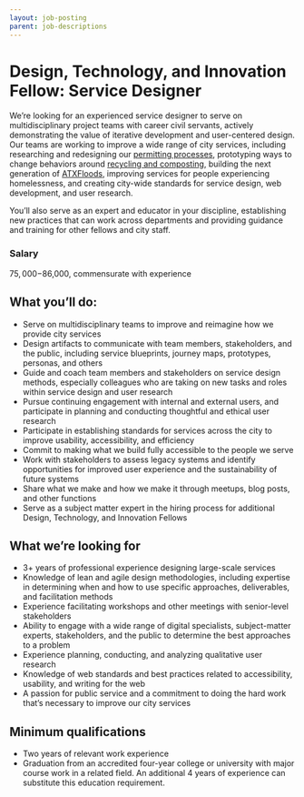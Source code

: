 ```yaml
---
layout: job-posting
parent: job-descriptions
---
```


# Design, Technology, and Innovation Fellow: Service Designer

We’re looking for an experienced service designer to serve on multidisciplinary project teams with career civil servants, actively demonstrating the value of iterative development and user-centered design. Our teams are working to improve a wide range of city services, including researching and redesigning our [permitting processes](http://www.austintexas.gov/department/development-services), prototyping ways to change behaviors around [recycling and composting](http://www.austintexas.gov/department/austin-resource-recovery), building the next generation of [ATXFloods](https://www.atxfloods.com/), improving services for people experiencing homelessness, and creating city-wide standards for service design, web development, and user research.

You’ll also serve as an expert and educator in your discipline, establishing new practices that can work across departments and providing guidance and training for other fellows and city staff.

### Salary

$75,000-$86,000, commensurate with experience

## What you’ll do:
-   Serve on multidisciplinary teams to improve and reimagine how we provide city services    
-   Design artifacts to communicate with team members, stakeholders, and the public, including service blueprints, journey maps, prototypes, personas, and others    
-   Guide and coach team members and stakeholders on service design methods, especially colleagues who are taking on new tasks and roles within service design and user research    
-   Pursue continuing engagement with internal and external users, and participate in planning and conducting thoughtful and ethical user research    
-   Participate in establishing standards for services across the city to improve usability, accessibility, and efficiency    
-   Commit to making what we build fully accessible to the people we serve    
-   Work with stakeholders to assess legacy systems and identify opportunities for improved user experience and the sustainability of future systems    
-   Share what we make and how we make it through meetups, blog posts, and other functions    
-   Serve as a subject matter expert in the hiring process for additional Design, Technology, and Innovation Fellows
    
## What we’re looking for
-   3+ years of professional experience designing large-scale services    
-   Knowledge of lean and agile design methodologies, including expertise in determining when and how to use specific approaches, deliverables, and facilitation methods    
-   Experience facilitating workshops and other meetings with senior-level stakeholders    
-   Ability to engage with a wide range of digital specialists, subject-matter experts, stakeholders, and the public to determine the best approaches to a problem    
-   Experience planning, conducting, and analyzing qualitative user research    
-   Knowledge of web standards and best practices related to accessibility, usability, and writing for the web    
-   A passion for public service and a commitment to doing the hard work that’s necessary to improve our city services
    
## Minimum qualifications
-   Two years of relevant work experience    
-   Graduation from an accredited four-year college or university with major course work in a related field. An additional 4 years of experience can substitute this education requirement.
